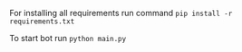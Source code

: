 For installing all requirements run command `pip install -r requirements.txt`

To start bot run `python main.py`